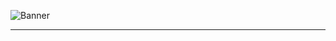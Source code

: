 

![Banner](https://imagedelivery.net/6bSk6wUa9UOwEesJAZQuoA/c43eeb2f-68ee-410d-4886-dec386c13100/public)



---








